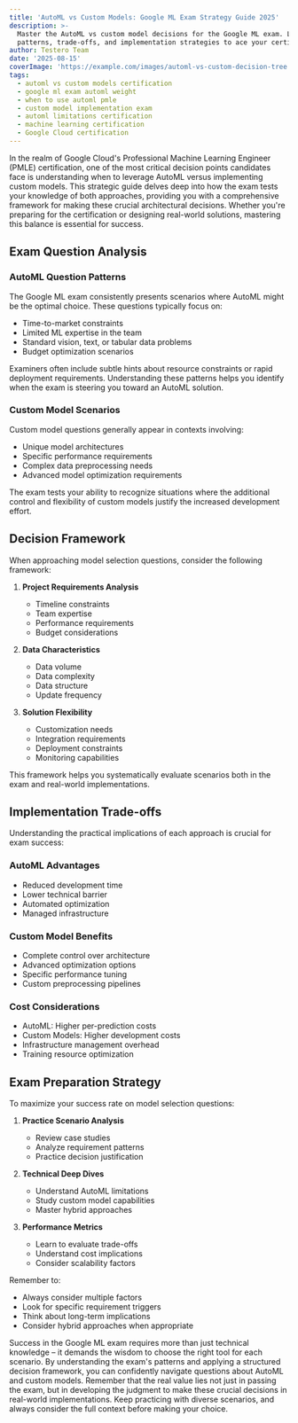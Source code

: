 ```yaml
---
title: 'AutoML vs Custom Models: Google ML Exam Strategy Guide 2025'
description: >-
  Master the AutoML vs custom model decisions for the Google ML exam. Learn key
  patterns, trade-offs, and implementation strategies to ace your certification.
author: Testero Team
date: '2025-08-15'
coverImage: 'https://example.com/images/automl-vs-custom-decision-tree.jpg'
tags:
  - automl vs custom models certification
  - google ml exam automl weight
  - when to use automl pmle
  - custom model implementation exam
  - automl limitations certification
  - machine learning certification
  - Google Cloud certification
---
```

In the realm of Google Cloud's Professional Machine Learning Engineer (PMLE) certification, one of the most critical decision points candidates face is understanding when to leverage AutoML versus implementing custom models. This strategic guide delves deep into how the exam tests your knowledge of both approaches, providing you with a comprehensive framework for making these crucial architectural decisions. Whether you're preparing for the certification or designing real-world solutions, mastering this balance is essential for success.

## Exam Question Analysis

### AutoML Question Patterns
The Google ML exam consistently presents scenarios where AutoML might be the optimal choice. These questions typically focus on:

- Time-to-market constraints
- Limited ML expertise in the team
- Standard vision, text, or tabular data problems
- Budget optimization scenarios

Examiners often include subtle hints about resource constraints or rapid deployment requirements. Understanding these patterns helps you identify when the exam is steering you toward an AutoML solution.

### Custom Model Scenarios
Custom model questions generally appear in contexts involving:

- Unique model architectures
- Specific performance requirements
- Complex data preprocessing needs
- Advanced model optimization requirements

The exam tests your ability to recognize situations where the additional control and flexibility of custom models justify the increased development effort.

## Decision Framework

When approaching model selection questions, consider the following framework:

1. **Project Requirements Analysis**
   - Timeline constraints
   - Team expertise
   - Performance requirements
   - Budget considerations

2. **Data Characteristics**
   - Data volume
   - Data complexity
   - Data structure
   - Update frequency

3. **Solution Flexibility**
   - Customization needs
   - Integration requirements
   - Deployment constraints
   - Monitoring capabilities

This framework helps you systematically evaluate scenarios both in the exam and real-world implementations.

## Implementation Trade-offs

Understanding the practical implications of each approach is crucial for exam success:

### AutoML Advantages
- Reduced development time
- Lower technical barrier
- Automated optimization
- Managed infrastructure

### Custom Model Benefits
- Complete control over architecture
- Advanced optimization options
- Specific performance tuning
- Custom preprocessing pipelines

### Cost Considerations
- AutoML: Higher per-prediction costs
- Custom Models: Higher development costs
- Infrastructure management overhead
- Training resource optimization

## Exam Preparation Strategy

To maximize your success rate on model selection questions:

1. **Practice Scenario Analysis**
   - Review case studies
   - Analyze requirement patterns
   - Practice decision justification

2. **Technical Deep Dives**
   - Understand AutoML limitations
   - Study custom model capabilities
   - Master hybrid approaches

3. **Performance Metrics**
   - Learn to evaluate trade-offs
   - Understand cost implications
   - Consider scalability factors

Remember to:
- Always consider multiple factors
- Look for specific requirement triggers
- Think about long-term implications
- Consider hybrid approaches when appropriate

Success in the Google ML exam requires more than just technical knowledge – it demands the wisdom to choose the right tool for each scenario. By understanding the exam's patterns and applying a structured decision framework, you can confidently navigate questions about AutoML and custom models. Remember that the real value lies not just in passing the exam, but in developing the judgment to make these crucial decisions in real-world implementations. Keep practicing with diverse scenarios, and always consider the full context before making your choice.
